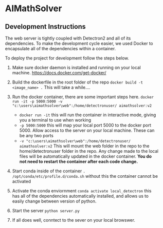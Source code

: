 # AIMathSolver

## Development Instructions

The web server is tightly coupled with Detectron2 and all of its dependencies. To make the development cycle easier, we used Docker to encapsulate all of the dependencies within a container. 

To deploy the project for development follow the steps below. 

1. Make sure docker daemon is installed and running on your local machine. https://docs.docker.com/get-docker/
2. Build the dockerfile in the root folder of the repo ```docker build -t <image_name> .``` This will take a while....
3. Run the docker container, there are some important steps here. ```docker run -it -p 5000:5000 -v "c:\users\aimathsolver\web":/home/detectronuser/ aimathsolver:v2```

   - ```docker run -it``` this will run the container in interactive mode, giving you a terminal to use when working
   - ```-p 5000:5000``` this will map your local port 5000 to the docker port 5000. Allow access to the server on your local machine. These can be any two ports
   - ```-v "c:\users\aimathsolver\web":/home/detectronuser/ aimathsolver:v2``` This will mount the web folder in the repo to the home/detectronuser folder in the repo. Any change made to the local files will be automatically updated in the docker container. **You do not need to restart the container after each code change.**

4. Start conda inside of the container ```. /opt/conda/etc/profile.d/conda.sh``` without this the container cannot be activated
5. Activate the conda enviornment ```conda activate local_detectron``` this has all of the dependencies automatically installed, and allows us to easily change between version of python.
6. Start the server ```python server.py```
7. If all does well, conntect to the sever on your local browswer. 
